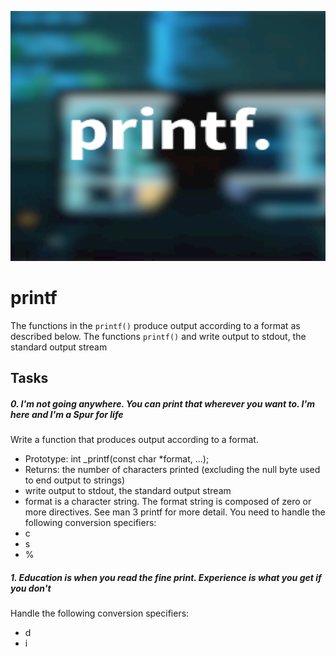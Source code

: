 <p align="center">
<img src="logo.png"
height="400" width="750"/>
</p>

# printf

The functions in the `printf()` produce output according to a format as described below. The functions `printf()` and write output to stdout, the standard output stream

## Tasks

##### 0. I'm not going anywhere. You can print that wherever you want to. I'm here and I'm a Spur for life

Write a function that produces output according to a format.

- Prototype: int _printf(const char *format, ...);
- Returns: the number of characters printed (excluding the null byte used to end output to strings)
- write output to stdout, the standard output stream
- format is a character string. The format string is composed of zero or more directives. See man 3 printf for more detail. You need to handle the following conversion specifiers:
 - c
 - s
 - %

##### 1. Education is when you read the fine print. Experience is what you get if you don't

Handle the following conversion specifiers:

- d
- i
